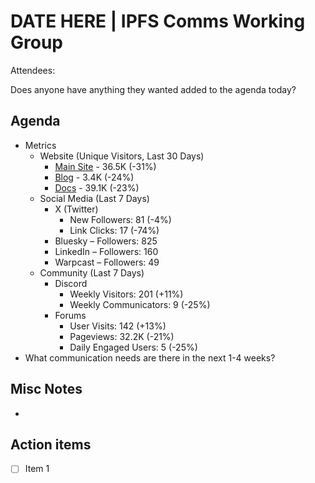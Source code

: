 # DATE HERE | IPFS Comms Working Group
Attendees:

Does anyone have anything they wanted added to the agenda today?

## Agenda

- Metrics
  - Website (Unique Visitors, Last 30 Days)
    - [Main Site](https://plausible.io/ipfs.tech) - 36.5K (-31%)
    - [Blog](https://plausible.io/blog.ipfs.tech) - 3.4K (-24%)
    - [Docs](https://plausible.io/docs.ipfs.tech) - 39.1K (-23%)
  - Social Media (Last 7 Days)
    - X (Twitter)
      - New Followers: 81 (-4%)
      - Link Clicks: 17 (-74%)
    - Bluesky – Followers: 825
    - LinkedIn – Followers: 160
    - Warpcast – Followers: 49
  - Community (Last 7 Days)
    - Discord
      - Weekly Visitors: 201 (+11%)
      - Weekly Communicators: 9 (-25%)
    - Forums
      - User Visits: 142 (+13%)
      - Pageviews: 32.2K (-21%)
      - Daily Engaged Users: 5 (-25%)
- What communication needs are there in the next 1-4 weeks?

## Misc Notes
- 

## Action items
- [ ] Item 1
